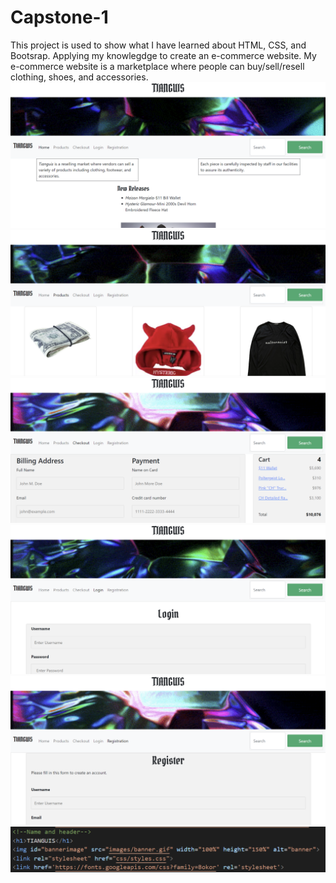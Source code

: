 # Capstone-1
This project is used to show what I have learned about HTML, CSS, and Bootsrap. Applying my knowlegdge to create an e-commerce website. My e-commerce website is a marketplace where people can buy/sell/resell clothing, shoes, and accessories.
<img src="images/home.png">
<img src="images/products.png">
<img src="images/checkout.png">
<img src="images/login.png">
<img src="images/registration.png">
<img src="images/code.png">
